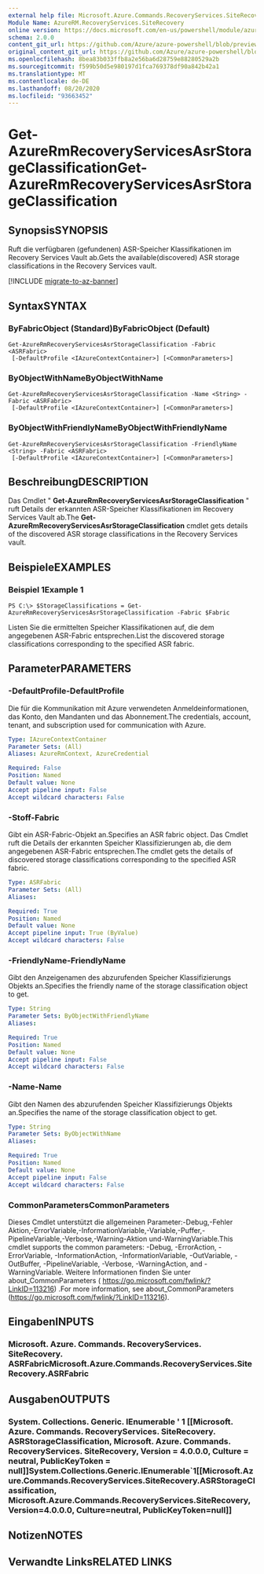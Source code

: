 ```yaml
---
external help file: Microsoft.Azure.Commands.RecoveryServices.SiteRecovery.dll-Help.xml
Module Name: AzureRM.RecoveryServices.SiteRecovery
online version: https://docs.microsoft.com/en-us/powershell/module/azurerm.recoveryservices.siterecovery/get-azurermrecoveryservicesasrstorageclassification
schema: 2.0.0
content_git_url: https://github.com/Azure/azure-powershell/blob/preview/src/ResourceManager/RecoveryServices.SiteRecovery/Commands.RecoveryServices.SiteRecovery/help/Get-AzureRmRecoveryServicesAsrStorageClassification.md
original_content_git_url: https://github.com/Azure/azure-powershell/blob/preview/src/ResourceManager/RecoveryServices.SiteRecovery/Commands.RecoveryServices.SiteRecovery/help/Get-AzureRmRecoveryServicesAsrStorageClassification.md
ms.openlocfilehash: 8bea83b033ffb8a2e56ba6d28759e88280529a2b
ms.sourcegitcommit: f599b50d5e980197d1fca769378df90a842b42a1
ms.translationtype: MT
ms.contentlocale: de-DE
ms.lasthandoff: 08/20/2020
ms.locfileid: "93663452"
---
```

# <span data-ttu-id="4ff14-101">Get-AzureRmRecoveryServicesAsrStorageClassification</span><span class="sxs-lookup"><span data-stu-id="4ff14-101">Get-AzureRmRecoveryServicesAsrStorageClassification</span></span>

## <span data-ttu-id="4ff14-102">Synopsis</span><span class="sxs-lookup"><span data-stu-id="4ff14-102">SYNOPSIS</span></span>
<span data-ttu-id="4ff14-103">Ruft die verfügbaren (gefundenen) ASR-Speicher Klassifikationen im Recovery Services Vault ab.</span><span class="sxs-lookup"><span data-stu-id="4ff14-103">Gets the available(discovered) ASR storage classifications in the Recovery Services vault.</span></span>

[!INCLUDE [migrate-to-az-banner](../../includes/migrate-to-az-banner.md)]

## <span data-ttu-id="4ff14-104">Syntax</span><span class="sxs-lookup"><span data-stu-id="4ff14-104">SYNTAX</span></span>

### <span data-ttu-id="4ff14-105">ByFabricObject (Standard)</span><span class="sxs-lookup"><span data-stu-id="4ff14-105">ByFabricObject (Default)</span></span>
```
Get-AzureRmRecoveryServicesAsrStorageClassification -Fabric <ASRFabric>
 [-DefaultProfile <IAzureContextContainer>] [<CommonParameters>]
```

### <span data-ttu-id="4ff14-106">ByObjectWithName</span><span class="sxs-lookup"><span data-stu-id="4ff14-106">ByObjectWithName</span></span>
```
Get-AzureRmRecoveryServicesAsrStorageClassification -Name <String> -Fabric <ASRFabric>
 [-DefaultProfile <IAzureContextContainer>] [<CommonParameters>]
```

### <span data-ttu-id="4ff14-107">ByObjectWithFriendlyName</span><span class="sxs-lookup"><span data-stu-id="4ff14-107">ByObjectWithFriendlyName</span></span>
```
Get-AzureRmRecoveryServicesAsrStorageClassification -FriendlyName <String> -Fabric <ASRFabric>
 [-DefaultProfile <IAzureContextContainer>] [<CommonParameters>]
```

## <span data-ttu-id="4ff14-108">Beschreibung</span><span class="sxs-lookup"><span data-stu-id="4ff14-108">DESCRIPTION</span></span>
<span data-ttu-id="4ff14-109">Das Cmdlet " **Get-AzureRmRecoveryServicesAsrStorageClassification** " ruft Details der erkannten ASR-Speicher Klassifikationen im Recovery Services Vault ab.</span><span class="sxs-lookup"><span data-stu-id="4ff14-109">The **Get-AzureRmRecoveryServicesAsrStorageClassification** cmdlet gets details of the discovered ASR storage classifications in the Recovery Services vault.</span></span>

## <span data-ttu-id="4ff14-110">Beispiele</span><span class="sxs-lookup"><span data-stu-id="4ff14-110">EXAMPLES</span></span>

### <span data-ttu-id="4ff14-111">Beispiel 1</span><span class="sxs-lookup"><span data-stu-id="4ff14-111">Example 1</span></span>
```
PS C:\> $StorageClassifications = Get-AzureRmRecoveryServicesAsrStorageClassification -Fabric $Fabric
```

<span data-ttu-id="4ff14-112">Listen Sie die ermittelten Speicher Klassifikationen auf, die dem angegebenen ASR-Fabric entsprechen.</span><span class="sxs-lookup"><span data-stu-id="4ff14-112">List the discovered storage classifications corresponding to the specified ASR fabric.</span></span> 

## <span data-ttu-id="4ff14-113">Parameter</span><span class="sxs-lookup"><span data-stu-id="4ff14-113">PARAMETERS</span></span>

### <span data-ttu-id="4ff14-114">-DefaultProfile</span><span class="sxs-lookup"><span data-stu-id="4ff14-114">-DefaultProfile</span></span>
<span data-ttu-id="4ff14-115">Die für die Kommunikation mit Azure verwendeten Anmeldeinformationen, das Konto, den Mandanten und das Abonnement.</span><span class="sxs-lookup"><span data-stu-id="4ff14-115">The credentials, account, tenant, and subscription used for communication with Azure.</span></span>
```yaml
Type: IAzureContextContainer
Parameter Sets: (All)
Aliases: AzureRmContext, AzureCredential

Required: False
Position: Named
Default value: None
Accept pipeline input: False
Accept wildcard characters: False
```

### <span data-ttu-id="4ff14-116">-Stoff</span><span class="sxs-lookup"><span data-stu-id="4ff14-116">-Fabric</span></span>
<span data-ttu-id="4ff14-117">Gibt ein ASR-Fabric-Objekt an.</span><span class="sxs-lookup"><span data-stu-id="4ff14-117">Specifies an ASR fabric object.</span></span> <span data-ttu-id="4ff14-118">Das Cmdlet ruft die Details der erkannten Speicher Klassifizierungen ab, die dem angegebenen ASR-Fabric entsprechen.</span><span class="sxs-lookup"><span data-stu-id="4ff14-118">The cmdlet gets the details of discovered storage classifications corresponding to the specified ASR fabric.</span></span> 

```yaml
Type: ASRFabric
Parameter Sets: (All)
Aliases:

Required: True
Position: Named
Default value: None
Accept pipeline input: True (ByValue)
Accept wildcard characters: False
```

### <span data-ttu-id="4ff14-119">-FriendlyName</span><span class="sxs-lookup"><span data-stu-id="4ff14-119">-FriendlyName</span></span>
<span data-ttu-id="4ff14-120">Gibt den Anzeigenamen des abzurufenden Speicher Klassifizierungs Objekts an.</span><span class="sxs-lookup"><span data-stu-id="4ff14-120">Specifies the friendly name of the storage classification object to get.</span></span>

```yaml
Type: String
Parameter Sets: ByObjectWithFriendlyName
Aliases:

Required: True
Position: Named
Default value: None
Accept pipeline input: False
Accept wildcard characters: False
```

### <span data-ttu-id="4ff14-121">-Name</span><span class="sxs-lookup"><span data-stu-id="4ff14-121">-Name</span></span>
<span data-ttu-id="4ff14-122">Gibt den Namen des abzurufenden Speicher Klassifizierungs Objekts an.</span><span class="sxs-lookup"><span data-stu-id="4ff14-122">Specifies the name of the storage classification object to get.</span></span>

```yaml
Type: String
Parameter Sets: ByObjectWithName
Aliases:

Required: True
Position: Named
Default value: None
Accept pipeline input: False
Accept wildcard characters: False
```

### <span data-ttu-id="4ff14-123">CommonParameters</span><span class="sxs-lookup"><span data-stu-id="4ff14-123">CommonParameters</span></span>
<span data-ttu-id="4ff14-124">Dieses Cmdlet unterstützt die allgemeinen Parameter:-Debug,-Fehler Aktion,-ErrorVariable,-InformationVariable,-Variable,-Puffer,-PipelineVariable,-Verbose,-Warning-Aktion und-WarningVariable.</span><span class="sxs-lookup"><span data-stu-id="4ff14-124">This cmdlet supports the common parameters: -Debug, -ErrorAction, -ErrorVariable, -InformationAction, -InformationVariable, -OutVariable, -OutBuffer, -PipelineVariable, -Verbose, -WarningAction, and -WarningVariable.</span></span> <span data-ttu-id="4ff14-125">Weitere Informationen finden Sie unter about_CommonParameters ( https://go.microsoft.com/fwlink/?LinkID=113216) .</span><span class="sxs-lookup"><span data-stu-id="4ff14-125">For more information, see about_CommonParameters (https://go.microsoft.com/fwlink/?LinkID=113216).</span></span>

## <span data-ttu-id="4ff14-126">Eingaben</span><span class="sxs-lookup"><span data-stu-id="4ff14-126">INPUTS</span></span>

### <span data-ttu-id="4ff14-127">Microsoft. Azure. Commands. RecoveryServices. SiteRecovery. ASRFabric</span><span class="sxs-lookup"><span data-stu-id="4ff14-127">Microsoft.Azure.Commands.RecoveryServices.SiteRecovery.ASRFabric</span></span>

## <span data-ttu-id="4ff14-128">Ausgaben</span><span class="sxs-lookup"><span data-stu-id="4ff14-128">OUTPUTS</span></span>

### <span data-ttu-id="4ff14-129">System. Collections. Generic. IEnumerable ' 1 [[Microsoft. Azure. Commands. RecoveryServices. SiteRecovery. ASRStorageClassification, Microsoft. Azure. Commands. RecoveryServices. SiteRecovery, Version = 4.0.0.0, Culture = neutral, PublicKeyToken = null]]</span><span class="sxs-lookup"><span data-stu-id="4ff14-129">System.Collections.Generic.IEnumerable\`1[[Microsoft.Azure.Commands.RecoveryServices.SiteRecovery.ASRStorageClassification, Microsoft.Azure.Commands.RecoveryServices.SiteRecovery, Version=4.0.0.0, Culture=neutral, PublicKeyToken=null]]</span></span>

## <span data-ttu-id="4ff14-130">Notizen</span><span class="sxs-lookup"><span data-stu-id="4ff14-130">NOTES</span></span>

## <span data-ttu-id="4ff14-131">Verwandte Links</span><span class="sxs-lookup"><span data-stu-id="4ff14-131">RELATED LINKS</span></span>
